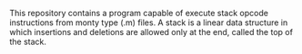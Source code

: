 This repository contains a program capable of execute stack opcode instructions from monty type (.m) files.
A stack is a linear data structure in which insertions and deletions are allowed only at the end, called the top of the stack. 
